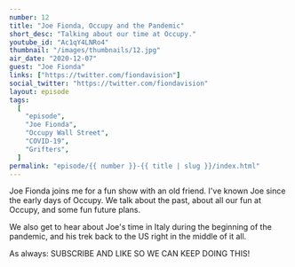 ```yaml
---
number: 12
title: "Joe Fionda, Occupy and the Pandemic"
short_desc: "Talking about our time at Occupy."
youtube_id: "Ac1qY4LNRo4"
thumbnail: "/images/thumbnails/12.jpg"
air_date: "2020-12-07"
guest: "Joe Fionda"
links: ["https://twitter.com/fiondavision"]
social_twitter: "https://twitter.com/fiondavision"
layout: episode
tags:
  [
    "episode",
    "Joe Fionda",
    "Occupy Wall Street",
    "COVID-19",
    "Grifters",
  ]
permalink: "episode/{{ number }}-{{ title | slug }}/index.html"
---
```


Joe Fionda joins me for a fun show with an old friend. I've known Joe since the early days of Occupy. We talk about the past, about all our fun at Occupy, and some fun future plans.

We also get to hear about Joe's time in Italy during the beginning of the pandemic, and his trek back to the US right in the middle of it all.

As always: SUBSCRIBE AND LIKE SO WE CAN KEEP DOING THIS!
